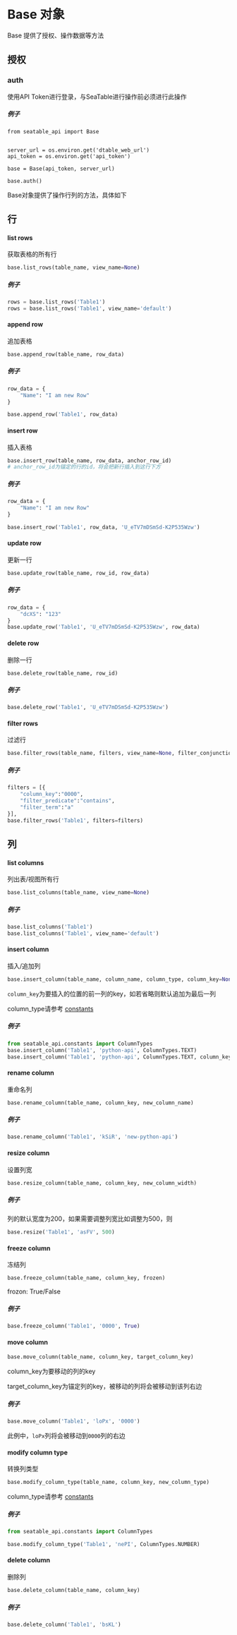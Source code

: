 # Base 对象

Base 提供了授权、操作数据等方法

## 授权

### auth

使用API Token进行登录，与SeaTable进行操作前必须进行此操作

##### 例子

```
from seatable_api import Base


server_url = os.environ.get('dtable_web_url')
api_token = os.environ.get('api_token')

base = Base(api_token, server_url)

base.auth()
```

Base对象提供了操作行列的方法，具体如下

## 行

#### list rows

获取表格的所有行

```python
base.list_rows(table_name, view_name=None)
```

##### 例子

```python
rows = base.list_rows('Table1')
rows = base.list_rows('Table1', view_name='default')
```

#### append row

追加表格

```python
base.append_row(table_name, row_data)
```

##### 例子

```python
row_data = {
    "Name": "I am new Row"
}

base.append_row('Table1', row_data)
```

#### insert row

插入表格

```python
base.insert_row(table_name, row_data, anchor_row_id)
# anchor_row_id为锚定的行的id，将会把新行插入到这行下方
```

##### 例子

```python
row_data = {
    "Name": "I am new Row"
}

base.insert_row('Table1', row_data, 'U_eTV7mDSmSd-K2P535Wzw')
```

#### update row

更新一行

```python
base.update_row(table_name, row_id, row_data)
```

##### 例子

```python
row_data = {
    "dcXS": "123"
}
base.update_row('Table1', 'U_eTV7mDSmSd-K2P535Wzw', row_data)
```

#### delete row

删除一行

```python
base.delete_row(table_name, row_id)
```

##### 例子

```python
base.delete_row('Table1', 'U_eTV7mDSmSd-K2P535Wzw')
```

#### filter rows

过滤行

```python
base.filter_rows(table_name, filters, view_name=None, filter_conjunction='And')
```

##### 例子

```python
filters = [{
    "column_key":"0000",
    "filter_predicate":"contains",
    "filter_term":"a"
}],
base.filter_rows('Table1', filters=filters)
```

## 列

#### list columns

列出表/视图所有行

```python
base.list_columns(table_name, view_name=None)
```

##### 例子

```python
base.list_columns('Table1')
base.list_columns('Table1', view_name='default')
```

#### insert column

插入/追加列

```python
base.insert_column(table_name, column_name, column_type, column_key=None)
```

`column_key`为要插入的位置的前一列的key，如若省略则默认追加为最后一列

column_type请参考 [constants](../constants)

##### 例子

```python
from seatable_api.constants import ColumnTypes
base.insert_column('Table1', 'python-api', ColumnTypes.TEXT)
base.insert_column('Table1', 'python-api', ColumnTypes.TEXT, column_key=ColumnTypes.TEXT)
```

#### rename column

重命名列

```python
base.rename_column(table_name, column_key, new_column_name)
```

##### 例子

```python
base.rename_column('Table1', 'kSiR', 'new-python-api')
```

#### resize column

设置列宽

```python
base.resize_column(table_name, column_key, new_column_width)
```

##### 例子

列的默认宽度为200，如果需要调整列宽比如调整为500，则

```python
base.resize('Table1', 'asFV', 500)
```

#### freeze column

冻结列

```python
base.freeze_column(table_name, column_key, frozen)
```

frozon: True/False

##### 例子

```python
base.freeze_column('Table1', '0000', True)
```

#### move column

```python
base.move_column(table_name, column_key, target_column_key)
```

column_key为要移动的列的key

target_column_key为锚定列的key，被移动的列将会被移动到该列右边

##### 例子

```python
base.move_column('Table1', 'loPx', '0000')
```

此例中，`loPx`列将会被移动到`0000`列的右边

#### modify column type

转换列类型

```python
base.modify_column_type(table_name, column_key, new_column_type)
```

column_type请参考 [constants](../constants)

##### 例子

```python
from seatable_api.constants import ColumnTypes

base.modify_column_type('Table1', 'nePI', ColumnTypes.NUMBER)
```

#### delete column

删除列

```python
base.delete_column(table_name, column_key)
```

##### 例子

```python
base.delete_column('Table1', 'bsKL')
```
